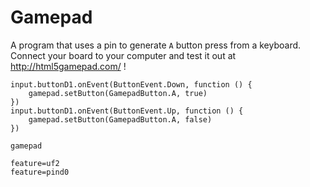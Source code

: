 # Gamepad

A program that uses a pin to generate `A` button press from a keyboard. Connect your board to your computer and test it out at http://html5gamepad.com/ !

```blocks
input.buttonD1.onEvent(ButtonEvent.Down, function () {
    gamepad.setButton(GamepadButton.A, true)
})
input.buttonD1.onEvent(ButtonEvent.Up, function () {
    gamepad.setButton(GamepadButton.A, false)
})
```

```package
gamepad
```

```config
feature=uf2
feature=pind0
```